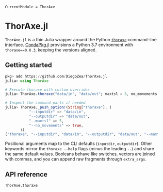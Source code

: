 
```@meta
CurrentModule = ThorAxe
```

# ThorAxe.jl

`ThorAxe.jl` is a thin Julia wrapper around the Python
[`thoraxe`](https://pypi.org/project/thoraxe/) command-line interface.
[CondaPkg.jl](https://github.com/JuliaPy/CondaPkg.jl) provisions a Python 3.7
environment with `thoraxe==0.8.3`, keeping the versions aligned.

## Getting started

```julia
pkg> add https://github.com/DiegoZea/ThorAxe.jl
julia> using ThorAxe

# Execute thoraxe with custom overrides
julia> ThorAxe.thoraxe("data/in", "data/out"; maxtsl = 5, no_movements = true)

# Inspect the command parts if needed
julia> ThorAxe._push_option!(String["thoraxe"], (
           "--inputdir" => "data/in",
           "--outputdir" => "data/out",
           "--maxtsl" => 5,
           "--no_movements" => true,
       ))
["thoraxe", "--inputdir", "data/in", "--outputdir", "data/out", "--maxtsl", "5", "--no_movements"]
```

Positional arguments map to the CLI defaults (`inputdir`, `outputdir`). Other
keywords mirror the `thoraxe --help` flags (minus the leading `--`) and share the
same default values. Booleans behave like switches, vectors are joined with
commas, and you can append raw fragments through `extra_args`.

## API reference

```@docs
ThorAxe.thoraxe
```
